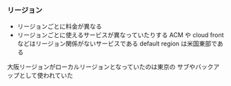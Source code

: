 ### リージョン

- リージョンごとに料金が異なる
- リージョンごとに使えるサービスが異なっていたりする
  ACM や cloud front などはリージョン関係がないサービスである
  default region は米国東部である

大阪リージョンがローカルリージョンとなっていたのは東京の
サブやバックアップとして使われていた

### 